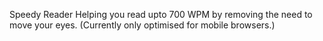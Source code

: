 Speedy Reader 
Helping you read upto 700 WPM by removing the need to move your eyes. (Currently only optimised for mobile browsers.)